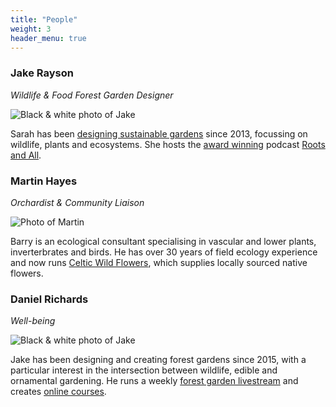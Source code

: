 ```yaml
---
title: "People"
weight: 3
header_menu: true
---
```


### Jake Rayson 

_Wildlife & Food Forest Garden Designer_

<div class="media">
  <img class="media-figure" src="https://res.cloudinary.com/growdigital/image/upload/w_100,h_100,c_thumb,g_face,r_10/v1612825034/jake-square.png" alt="Black & white photo of Jake">
  <p class="media-body">Sarah has been <a href="https://www.wilsonvokins.com/">designing sustainable gardens</a> since 2013, focussing on wildlife, plants and ecosystems. She hosts the <a href="https://www.gardenmediaguild.co.uk/awards/winners-2019">award winning</a> podcast <a href="https://rootsandall.co.uk/thepodcast/">Roots and All</a>.</p>
</div>

### Martin Hayes

_Orchardist & Community Liaison_

<div class="media">
  <img class="media-figure" src="https://res.cloudinary.com/growdigital/image/upload/w_100,h_100,c_thumb,g_face,r_10/v1658389451/martin-hayes-orchardist-crop.png" alt="Photo of Martin">
  <p class="media-body">Barry is an ecological consultant specialising in vascular and lower plants, inverterbrates and birds. He has over 30 years of field ecology experience and now runs <a href="https://celticwildflowers.co.uk/">Celtic Wild Flowers</a>, which supplies locally sourced native flowers.</p>
</div>

### Daniel Richards

_Well-being_

<div class="media">
  <img class="media-figure" src="https://res.cloudinary.com/growdigital/image/upload/w_100,h_100,c_thumb,g_face,r_10/v1612825034/jake-square.png" alt="Black & white photo of Jake">
  <p class="media-body">Jake has been designing and creating forest gardens since 2015, with a particular interest in the intersection between wildlife, edible and ornamental gardening. He runs a weekly <a href="">forest garden livestream</a> and creates <a href="https://www.udemy.com/course/the-backyard-forest/">online courses</a>.</p>
</div>
